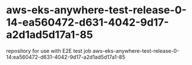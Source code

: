 # aws-eks-anywhere-test-release-0-14-ea560472-d631-4042-9d17-a2d1ad5d17a1-85
repository for use with E2E test job aws-eks-anywhere-test-release-0-14:ea560472-d631-4042-9d17-a2d1ad5d17a1-85

